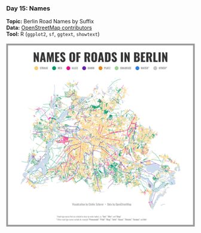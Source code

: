 ### Day 15: Names
**Topic:** Berlin Road Names by Suffix
<br>
**Data:** [OpenStreetMap contributors](https://www.openstreetmap.org/)
<br>
**Tool:** R (`ggplot2`, `sf`, `ggtext`, `showtext`)
<br><br>
![./contributions/Day15_Names/Names_BerlinRoads.png](https://raw.githubusercontent.com/Z3tt/30DayMapChallenge/master/contributions/Day15_Names/Names_BerlinRoads.png)

